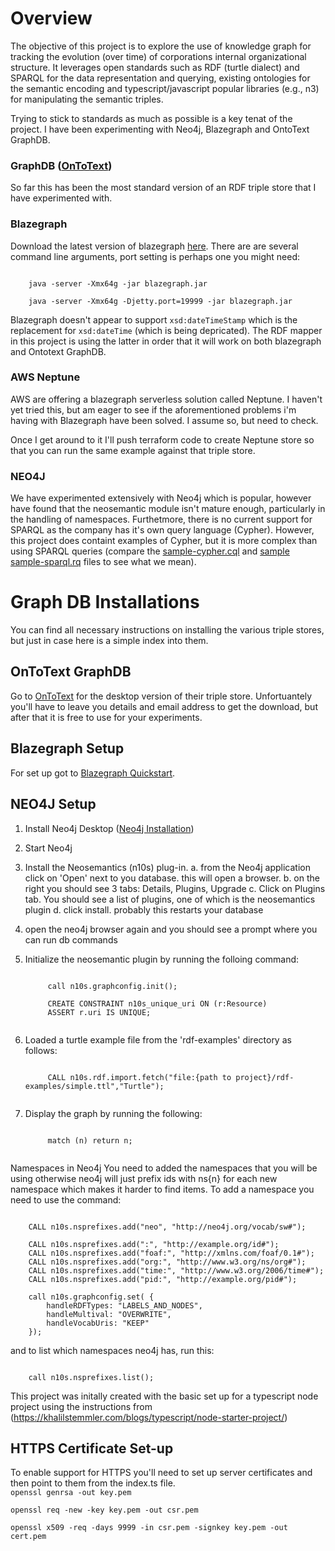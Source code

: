 <h1>Overview</h1>
<p>
The objective of this project is to explore the use of knowledge graph for tracking the evolution (over time) of corporations internal organizational structure.  It leverages open standards such as RDF (turtle dialect) and SPARQL for the data representation and querying, existing ontologies for the semantic encoding and typescript/javascript popular libraries (e.g., n3) for manipulating the semantic triples.
<p>

<p>
Trying to stick to standards as much as possible is a key tenat of the project. I have been experimenting with Neo4j, Blazegraph and OntoText GraphDB.
</p>

<p>
<h3>
GraphDB (<a href="https://www.ontotext.com/">OnToText</a>)
</h3>
So far this has been the most standard version of an RDF triple store that I have experimented with.
</p>

<h3>
Blazegraph
</h3>
Download the latest version of blazegraph <a href="">here</a>.  There are are several command line arguments, port setting is perhaps one you might need:

<p>
<code>
    java -server -Xmx64g -jar blazegraph.jar
</code>

<code>
    java -server -Xmx64g -Djetty.port=19999 -jar blazegraph.jar
</code>
</p>
Blazegraph doesn't appear to support <code>xsd:dateTimeStamp</code> which is the replacement for <code>xsd:dateTime</code> (which is being depricated).  The RDF mapper in this project is using the latter in order that it will work on both blazegraph and Ontotext GraphDB.
</p>

<p>
<h3> AWS Neptune</h3>
AWS are offering a blazegraph serverless solution called Neptune. I haven't yet tried this, but am eager to see if the aforementioned problems i'm having with Blazegraph have been solved. I assume so, but need to check.

Once I get around to it I'll push terraform code to create Neptune store so that you can run the same example against that triple store.
</p>

<p>
<h3>
NEO4J
</h3>
We have experimented extensively with Neo4j which is popular, however have found that the neosemantic module isn't mature enough, particularly in the handling of namespaces.  Furthetmore, there is no current support for SPARQL as the company has it's own query language (Cypher).  However, this project does containt examples of Cypher, but it is more complex than using SPARQL queries (compare the <a href="https://github.com/brownjasonj/organizational-change-tracker/blob/main/rdf-examples/sample-cypher.cql">sample-cypher.cql</a> and <a href="https://github.com/brownjasonj/organizational-change-tracker/blob/main/rdf-examples/sample-sparql.rq">sample sample-sparql.rq</a> files to see what we mean).
</p>


<h1> Graph DB Installations</h1>
You can find all necessary instructions on installing the various triple stores, but just in case here is a simple index into them.

<h2> OnToText GraphDB </h2>
Go to <a href="https://www.ontotext.com/">OnToText</a> for the desktop version of their triple store.  Unfortuantely you'll have to leave you details and email address to get the download, but after that it is free to use for your experiments.

<h2>Blazegraph Setup</h2>
For set up got to <a href="https://github.com/blazegraph/database/wiki/Main_Page">Blazegraph Quickstart</a>.

<h2>NEO4J Setup</h2>

1. Install Neo4j Desktop (<a href="https://neo4j.com/docs/desktop-manual/current/installation/">Neo4j Installation</a>)
2. Start Neo4j
3. Install the Neosemantics (n10s) plug-in.
    a. from the Neo4j application click on 'Open' next to you database.  this will open a browser.
    b. on the right you should see 3 tabs: Details, Plugins, Upgrade
    c. Click on Plugins tab.  You should see a list of plugins, one of which is the neosemantics plugin
    d. click install.  probably this restarts your database
4. open the neo4j browser again and you should see a prompt where you can run db commands
5. Initialize the neosemantic plugin by running the folloing command:

    <code>
        call n10s.graphconfig.init();        
    </code>

    <code>
        CREATE CONSTRAINT n10s_unique_uri ON (r:Resource)
        ASSERT r.uri IS UNIQUE;
    </code>

6. Loaded a turtle example file from the 'rdf-examples' directory as follows:

    <code>
        CALL n10s.rdf.import.fetch("file:{path to project}/rdf-examples/simple.ttl","Turtle");
    </code>

7. Display the graph by running the following:
    
    <code>
        match (n) return n;
    </code>
    

Namespaces in Neo4j
You need to added the namespaces that you will be using otherwise neo4j will just prefix ids with ns{n} for each new namespace which makes it harder to find items.  To add a namespace you need to use the command:

<code>
    CALL n10s.nsprefixes.add("neo", "http://neo4j.org/vocab/sw#");
</code>

<code>
    CALL n10s.nsprefixes.add(":", "http://example.org/id#");
    CALL n10s.nsprefixes.add("foaf:", "http://xmlns.com/foaf/0.1#");
    CALL n10s.nsprefixes.add("org:", "http://www.w3.org/ns/org#");
    CALL n10s.nsprefixes.add("time:", "http://www.w3.org/2006/time#");
    CALL n10s.nsprefixes.add("pid:", "http://example.org/pid#");
</code>

<code>
    call n10s.graphconfig.set( {
        handleRDFTypes: "LABELS_AND_NODES",
        handleMultival: "OVERWRITE",
        handleVocabUris: "KEEP"
    });
</code>

and to list which namespaces neo4j has, run this:

<code>
    call n10s.nsprefixes.list();
</code>

This project was initally created with the basic set up for a typescript node project using 
the instructions from (https://khalilstemmler.com/blogs/typescript/node-starter-project/)


<h2> HTTPS Certificate Set-up</h2>
To enable support for HTTPS you'll need to set up server certificates and then point to them from the index.ts file.

<code>
openssl genrsa -out key.pem
</code>

<code>
openssl req -new -key key.pem -out csr.pem
</code>

<code>
openssl x509 -req -days 9999 -in csr.pem -signkey key.pem -out cert.pem
</code>

